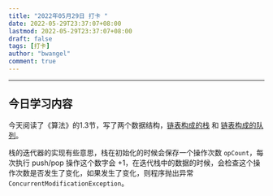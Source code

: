 ```yaml
---
title: "2022年05月29日 打卡 "
date: 2022-05-29T23:37:07+08:00
lastmod: 2022-05-29T23:37:07+08:00
draft: false
tags: [打卡]
author: "bwangel"
comment: true
---
```


<!--more-->
---


## 今日学习内容

今天阅读了《算法》的1.3节，写了两个数据结构，[链表构成的栈](https://github.com/bwangelme/lazydog/blob/master/src/main/java/org/bwangel/ds/Stack.java) 和 [链表构成的队列](https://github.com/bwangelme/lazydog/blob/master/src/main/java/org/bwangel/ds/Queue.java)。


栈的迭代器的实现有些意思，栈在初始化的时候会保存一个操作次数 `opCount`，每次执行 push/pop 操作这个数字会 +1，在迭代栈中的数据的时候，会检查这个操作次数是否发生了变化，如果发生了变化，则程序抛出异常 `ConcurrentModificationException`。
